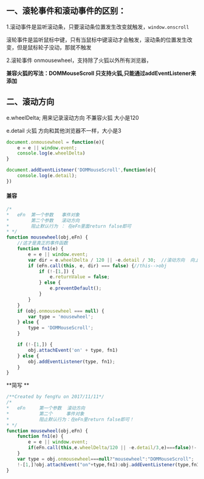 ## 一、滚轮事件和滚动事件的区别：

1.滚动事件是监听滚动条，只要滚动条位置发生改变就触发，`window.onscroll`

​    滚轮事件是监听鼠标中键，只有当鼠标中键滚动才会触发，滚动条的位置发生改变，但是鼠标轮子没动，那就不触发

2.滚轮事件 onmousewheel，支持除了火狐以外所有浏览器，

**兼容火狐的写法：DOMMouseScroll  只支持火狐,只能通过addEventListener来添加**

## 二、滚动方向

e.wheelDelta; 用来记录滚动方向  不兼容火狐 大小是120

e.detail  火狐  方向和其他浏览器不一样，大小是3

```js
document.onmousewheel = function(e){
    e = e || window.event;
    console.log(e.wheelDelta)
}

document.addEventListener('DOMMouseScroll',function(e){
    console.log(e.detail);
})
```

#### 兼容

```js
/*
*   eFn  第一个参数   事件对象
*        第二个参数   滚动方向
*        阻止默认行为 ： 在eFn里面return false即可
* */
function mousewheel(obj,eFn) {
    //这才是真正的事件函数
    function fn1(e) {
        e = e || window.event;
        var dir = e.wheelDelta / 120 || -e.detail / 30;  //滚动方向  向上滚1  向下滚-1
        if (eFn.call(this, e, dir) === false) {//this-->obj
            if (!-[1,]) {
                e.returnValue = false;
            } else {
                e.preventDefault();
            }
        }
    }
    if (obj.onmousewheel === null) {
        var type = 'mousewheel';
    } else {
        type = 'DOMMouseScroll';
    }

    if (!-[1,]) {
        obj.attachEvent('on' + type, fn1)
    } else {
        obj.addEventListener(type, fn1);
    }
}
```

**简写 **

```js
/**Created by fengYu on 2017/11/11*/
/*
*   eFn     第一个参数  滚动方向
*           第二个     事件对象
*           阻止默认行为：在eFn里return false即可！
* */
function mousewheel(obj,eFn) {
    function fn1(e) {
        e = e || window.event;
        if(eFn.call(this,e.wheelDelta/120 || -e.detail/3,e)===false)!-[1,]?e.returnValue=false:e.preventDefault();
    }
    var type = obj.onmousewheel===null?"mousewheel":"DOMMouseScroll";
    !-[1,]?obj.attachEvent("on"+type,fn1):obj.addEventListener(type,fn1);
}
```
